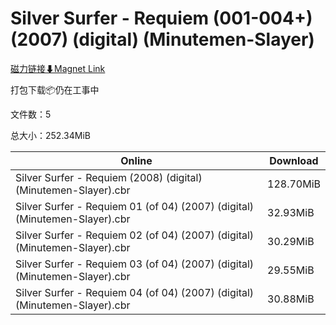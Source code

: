 # Silver Surfer - Requiem (001-004+) (2007) (digital) (Minutemen-Slayer)

[磁力链接⬇Magnet Link](magnet:?xt=urn:btih:7e66ee6797920c96a70d88f65a50d03bc2edd424&dn=Silver%20Surfer%20-%20Requiem%20%28001-004%2B%29%20%282007%29%20%28digital%29%20%28Minutemen-Slayer%29)

打包下载📦仍在工事中

文件数：5

总大小：252.34MiB

Online | Download
--- | ---
Silver Surfer - Requiem (2008) (digital) (Minutemen-Slayer).cbr | 128.70MiB
Silver Surfer - Requiem 01 (of 04) (2007) (digital) (Minutemen-Slayer).cbr | 32.93MiB
Silver Surfer - Requiem 02 (of 04) (2007) (digital) (Minutemen-Slayer).cbr | 30.29MiB
Silver Surfer - Requiem 03 (of 04) (2007) (digital) (Minutemen-Slayer).cbr | 29.55MiB
Silver Surfer - Requiem 04 (of 04) (2007) (digital) (Minutemen-Slayer).cbr | 30.88MiB